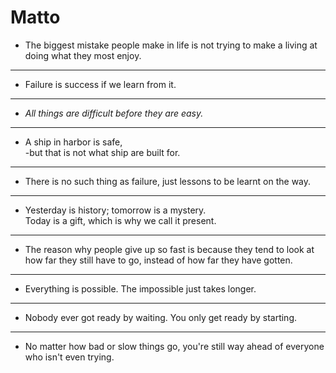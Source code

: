 # Matto
* The biggest mistake people make in life is not trying to make a living at doing what they most enjoy.
-----
* Failure is success if we learn from it.
----
* *All things are difficult before they are easy.*
----
* A ship in harbor is safe,      
-but that is not what ship are built for.
----
* There is no such thing as failure, just lessons to be learnt on the way.
-----
* Yesterday is history; tomorrow is a mystery.    
Today is a gift, which is why we call it present.
-----
* The reason why people give up so fast is because they tend to look at how far they still have to go, instead of how far they have gotten.
-----
* Everything is possible. The impossible just takes longer.
-----
* Nobody ever got ready by waiting. You only get ready by starting.
-----
* No matter how bad or slow things go, you're still way ahead of everyone who isn't even trying.
